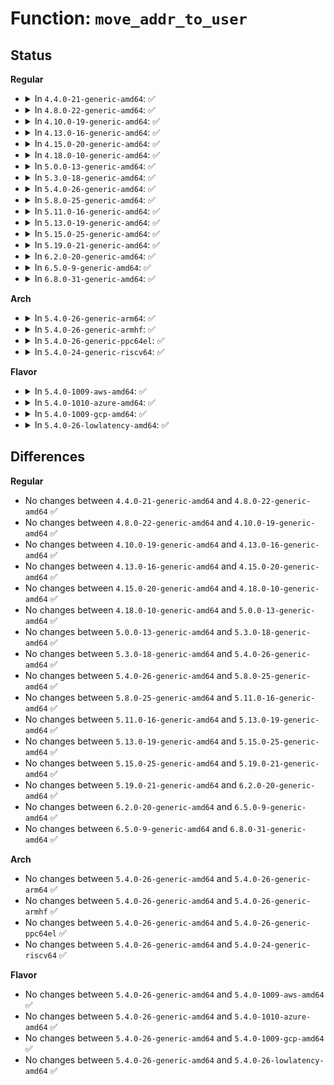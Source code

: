 # Function: <code>move_addr_to_user</code>

## Status
<b>Regular</b>
<ul>
<li>
<details>
<summary>In <code>4.4.0-21-generic-amd64</code>: ✅</summary>

```c
int move_addr_to_user(struct __kernel_sockaddr_storage * kaddr, int klen, void * uaddr, int * ulen)
```

```json
{
  "name": "move_addr_to_user",
  "collision_type": "Unique Static",
  "inline_type": "No",
  "funcs": [
    {
      "addr": 18446744071586171808,
      "name": "move_addr_to_user",
      "external": false,
      "loc": "net/socket.c:216",
      "file": "net/socket.c",
      "inline": "seen, unknown",
      "caller_inline": [],
      "caller_func": [
        "net/socket.c:SYSC_accept4",
        "net/socket.c:SYSC_getsockname",
        "net/socket.c:SYSC_getpeername",
        "net/socket.c:SYSC_recvfrom",
        "net/socket.c:___sys_recvmsg"
      ]
    }
  ],
  "symbols": [
    {
      "addr": 18446744071586171808,
      "name": "move_addr_to_user",
      "section": ".text",
      "bind": "STB_LOCAL",
      "size": 201
    }
  ]
}
```
</details>
</li>
<li>
<details>
<summary>In <code>4.8.0-22-generic-amd64</code>: ✅</summary>

```c
int move_addr_to_user(struct __kernel_sockaddr_storage * kaddr, int klen, void * uaddr, int * ulen)
```

```json
{
  "name": "move_addr_to_user",
  "collision_type": "Unique Static",
  "inline_type": "No",
  "funcs": [
    {
      "addr": 18446744071586592928,
      "name": "move_addr_to_user",
      "external": false,
      "loc": "net/socket.c:216",
      "file": "net/socket.c",
      "inline": "seen, unknown",
      "caller_inline": [],
      "caller_func": [
        "net/socket.c:___sys_recvmsg",
        "net/socket.c:SYSC_recvfrom",
        "net/socket.c:SYSC_getpeername",
        "net/socket.c:SYSC_getsockname",
        "net/socket.c:SYSC_accept4"
      ]
    }
  ],
  "symbols": [
    {
      "addr": 18446744071586592928,
      "name": "move_addr_to_user",
      "section": ".text",
      "bind": "STB_LOCAL",
      "size": 213
    }
  ]
}
```
</details>
</li>
<li>
<details>
<summary>In <code>4.10.0-19-generic-amd64</code>: ✅</summary>

```c
int move_addr_to_user(struct __kernel_sockaddr_storage * kaddr, int klen, void * uaddr, int * ulen)
```

```json
{
  "name": "move_addr_to_user",
  "collision_type": "Unique Static",
  "inline_type": "No",
  "funcs": [
    {
      "addr": 18446744071586777232,
      "name": "move_addr_to_user",
      "external": false,
      "loc": "net/socket.c:216",
      "file": "net/socket.c",
      "inline": "seen, unknown",
      "caller_inline": [],
      "caller_func": [
        "net/socket.c:___sys_recvmsg",
        "net/socket.c:SYSC_recvfrom",
        "net/socket.c:SYSC_getpeername",
        "net/socket.c:SYSC_getsockname",
        "net/socket.c:SYSC_accept4"
      ]
    }
  ],
  "symbols": [
    {
      "addr": 18446744071586777232,
      "name": "move_addr_to_user",
      "section": ".text",
      "bind": "STB_LOCAL",
      "size": 213
    }
  ]
}
```
</details>
</li>
<li>
<details>
<summary>In <code>4.13.0-16-generic-amd64</code>: ✅</summary>

```c
int move_addr_to_user(struct __kernel_sockaddr_storage * kaddr, int klen, void * uaddr, int * ulen)
```

```json
{
  "name": "move_addr_to_user",
  "collision_type": "Unique Static",
  "inline_type": "No",
  "funcs": [
    {
      "addr": 18446744071586897664,
      "name": "move_addr_to_user",
      "external": false,
      "loc": "net/socket.c:216",
      "file": "net/socket.c",
      "inline": "seen, unknown",
      "caller_inline": [],
      "caller_func": [
        "net/socket.c:___sys_recvmsg",
        "net/socket.c:SYSC_recvfrom",
        "net/socket.c:SYSC_getpeername",
        "net/socket.c:SYSC_getsockname",
        "net/socket.c:SYSC_accept4"
      ]
    }
  ],
  "symbols": [
    {
      "addr": 18446744071586897664,
      "name": "move_addr_to_user",
      "section": ".text",
      "bind": "STB_LOCAL",
      "size": 213
    }
  ]
}
```
</details>
</li>
<li>
<details>
<summary>In <code>4.15.0-20-generic-amd64</code>: ✅</summary>

```c
int move_addr_to_user(struct __kernel_sockaddr_storage * kaddr, int klen, void * uaddr, int * ulen)
```

```json
{
  "name": "move_addr_to_user",
  "collision_type": "Unique Static",
  "inline_type": "No",
  "funcs": [
    {
      "addr": 18446744071587389280,
      "name": "move_addr_to_user",
      "external": false,
      "loc": "net/socket.c:216",
      "file": "net/socket.c",
      "inline": "seen, unknown",
      "caller_inline": [],
      "caller_func": [
        "net/socket.c:___sys_recvmsg",
        "net/socket.c:SYSC_recvfrom",
        "net/socket.c:SYSC_getpeername",
        "net/socket.c:SYSC_getsockname",
        "net/socket.c:SYSC_accept4"
      ]
    }
  ],
  "symbols": [
    {
      "addr": 18446744071587389280,
      "name": "move_addr_to_user",
      "section": ".text",
      "bind": "STB_LOCAL",
      "size": 213
    }
  ]
}
```
</details>
</li>
<li>
<details>
<summary>In <code>4.18.0-10-generic-amd64</code>: ✅</summary>

```c
int move_addr_to_user(struct __kernel_sockaddr_storage * kaddr, int klen, void * uaddr, int * ulen)
```

```json
{
  "name": "move_addr_to_user",
  "collision_type": "Unique Static",
  "inline_type": "No",
  "funcs": [
    {
      "addr": 18446744071587690560,
      "name": "move_addr_to_user",
      "external": false,
      "loc": "net/socket.c:210",
      "file": "net/socket.c",
      "inline": "seen, unknown",
      "caller_inline": [],
      "caller_func": [
        "net/socket.c:___sys_recvmsg",
        "net/socket.c:__sys_recvfrom",
        "net/socket.c:__sys_getpeername",
        "net/socket.c:__sys_getsockname",
        "net/socket.c:__sys_accept4"
      ]
    }
  ],
  "symbols": [
    {
      "addr": 18446744071587690560,
      "name": "move_addr_to_user",
      "section": ".text",
      "bind": "STB_LOCAL",
      "size": 213
    }
  ]
}
```
</details>
</li>
<li>
<details>
<summary>In <code>5.0.0-13-generic-amd64</code>: ✅</summary>

```c
int move_addr_to_user(struct __kernel_sockaddr_storage * kaddr, int klen, void * uaddr, int * ulen)
```

```json
{
  "name": "move_addr_to_user",
  "collision_type": "Unique Static",
  "inline_type": "No",
  "funcs": [
    {
      "addr": 18446744071587824624,
      "name": "move_addr_to_user",
      "external": false,
      "loc": "net/socket.c:210",
      "file": "net/socket.c",
      "inline": "seen, unknown",
      "caller_inline": [],
      "caller_func": [
        "net/socket.c:___sys_recvmsg",
        "net/socket.c:__sys_recvfrom",
        "net/socket.c:__sys_getpeername",
        "net/socket.c:__sys_getsockname",
        "net/socket.c:__sys_accept4"
      ]
    }
  ],
  "symbols": [
    {
      "addr": 18446744071587824624,
      "name": "move_addr_to_user",
      "section": ".text",
      "bind": "STB_LOCAL",
      "size": 268
    }
  ]
}
```
</details>
</li>
<li>
<details>
<summary>In <code>5.3.0-18-generic-amd64</code>: ✅</summary>

```c
int move_addr_to_user(struct __kernel_sockaddr_storage * kaddr, int klen, void * uaddr, int * ulen)
```

```json
{
  "name": "move_addr_to_user",
  "collision_type": "Unique Static",
  "inline_type": "No",
  "funcs": [
    {
      "addr": 18446744071588127360,
      "name": "move_addr_to_user",
      "external": false,
      "loc": "net/socket.c:206",
      "file": "net/socket.c",
      "inline": "seen, unknown",
      "caller_inline": [],
      "caller_func": [
        "net/socket.c:___sys_recvmsg",
        "net/socket.c:__sys_recvfrom",
        "net/socket.c:__sys_getpeername",
        "net/socket.c:__sys_getsockname",
        "net/socket.c:__sys_accept4"
      ]
    }
  ],
  "symbols": [
    {
      "addr": 18446744071588127360,
      "name": "move_addr_to_user",
      "section": ".text",
      "bind": "STB_LOCAL",
      "size": 251
    }
  ]
}
```
</details>
</li>
<li>
<details>
<summary>In <code>5.4.0-26-generic-amd64</code>: ✅</summary>

```c
int move_addr_to_user(struct __kernel_sockaddr_storage * kaddr, int klen, void * uaddr, int * ulen)
```

```json
{
  "name": "move_addr_to_user",
  "collision_type": "Unique Static",
  "inline_type": "No",
  "funcs": [
    {
      "addr": 18446744071588332128,
      "name": "move_addr_to_user",
      "external": false,
      "loc": "net/socket.c:206",
      "file": "net/socket.c",
      "inline": "seen, unknown",
      "caller_inline": [],
      "caller_func": [
        "net/socket.c:____sys_recvmsg",
        "net/socket.c:__sys_recvfrom",
        "net/socket.c:__sys_getpeername",
        "net/socket.c:__sys_getsockname",
        "net/socket.c:__sys_accept4"
      ]
    }
  ],
  "symbols": [
    {
      "addr": 18446744071588332128,
      "name": "move_addr_to_user",
      "section": ".text",
      "bind": "STB_LOCAL",
      "size": 251
    }
  ]
}
```
</details>
</li>
<li>
<details>
<summary>In <code>5.8.0-25-generic-amd64</code>: ✅</summary>

```c
int move_addr_to_user(struct __kernel_sockaddr_storage * kaddr, int klen, void * uaddr, int * ulen)
```

```json
{
  "name": "move_addr_to_user",
  "collision_type": "Unique Static",
  "inline_type": "No",
  "funcs": [
    {
      "addr": 18446744071589192896,
      "name": "move_addr_to_user",
      "external": false,
      "loc": "net/socket.c:220",
      "file": "net/socket.c",
      "inline": "seen, unknown",
      "caller_inline": [],
      "caller_func": [
        "net/socket.c:____sys_recvmsg",
        "net/socket.c:__sys_recvfrom",
        "net/socket.c:__sys_getpeername",
        "net/socket.c:__sys_getsockname",
        "net/socket.c:__sys_accept4_file"
      ]
    }
  ],
  "symbols": [
    {
      "addr": 18446744071589192896,
      "name": "move_addr_to_user",
      "section": ".text",
      "bind": "STB_LOCAL",
      "size": 248
    }
  ]
}
```
</details>
</li>
<li>
<details>
<summary>In <code>5.11.0-16-generic-amd64</code>: ✅</summary>

```c
int move_addr_to_user(struct __kernel_sockaddr_storage * kaddr, int klen, void * uaddr, int * ulen)
```

```json
{
  "name": "move_addr_to_user",
  "collision_type": "Unique Static",
  "inline_type": "No",
  "funcs": [
    {
      "addr": 18446744071589191456,
      "name": "move_addr_to_user",
      "external": false,
      "loc": "net/socket.c:220",
      "file": "net/socket.c",
      "inline": "seen, unknown",
      "caller_inline": [],
      "caller_func": [
        "net/socket.c:____sys_recvmsg",
        "net/socket.c:__sys_recvfrom",
        "net/socket.c:__sys_getpeername",
        "net/socket.c:__sys_getsockname",
        "net/socket.c:__sys_accept4_file"
      ]
    }
  ],
  "symbols": [
    {
      "addr": 18446744071589191456,
      "name": "move_addr_to_user",
      "section": ".text",
      "bind": "STB_LOCAL",
      "size": 214
    }
  ]
}
```
</details>
</li>
<li>
<details>
<summary>In <code>5.13.0-19-generic-amd64</code>: ✅</summary>

```c
int move_addr_to_user(struct __kernel_sockaddr_storage * kaddr, int klen, void * uaddr, int * ulen)
```

```json
{
  "name": "move_addr_to_user",
  "collision_type": "Unique Static",
  "inline_type": "No",
  "funcs": [
    {
      "addr": 18446744071589084976,
      "name": "move_addr_to_user",
      "external": false,
      "loc": "net/socket.c:220",
      "file": "net/socket.c",
      "inline": "seen, unknown",
      "caller_inline": [],
      "caller_func": [
        "net/socket.c:____sys_recvmsg",
        "net/socket.c:__sys_recvfrom",
        "net/socket.c:__sys_getpeername",
        "net/socket.c:__sys_getsockname",
        "net/socket.c:__sys_accept4_file"
      ]
    }
  ],
  "symbols": [
    {
      "addr": 18446744071589084976,
      "name": "move_addr_to_user",
      "section": ".text",
      "bind": "STB_LOCAL",
      "size": 214
    }
  ]
}
```
</details>
</li>
<li>
<details>
<summary>In <code>5.15.0-25-generic-amd64</code>: ✅</summary>

```c
int move_addr_to_user(struct __kernel_sockaddr_storage * kaddr, int klen, void * uaddr, int * ulen)
```

```json
{
  "name": "move_addr_to_user",
  "collision_type": "Unique Static",
  "inline_type": "No",
  "funcs": [
    {
      "addr": 18446744071589803328,
      "name": "move_addr_to_user",
      "external": false,
      "loc": "net/socket.c:270",
      "file": "net/socket.c",
      "inline": "seen, unknown",
      "caller_inline": [],
      "caller_func": [
        "net/socket.c:____sys_recvmsg",
        "net/socket.c:__sys_recvfrom",
        "net/socket.c:__sys_getpeername",
        "net/socket.c:__sys_getsockname",
        "net/socket.c:do_accept"
      ]
    }
  ],
  "symbols": [
    {
      "addr": 18446744071589803328,
      "name": "move_addr_to_user",
      "section": ".text",
      "bind": "STB_LOCAL",
      "size": 214
    }
  ]
}
```
</details>
</li>
<li>
<details>
<summary>In <code>5.19.0-21-generic-amd64</code>: ✅</summary>

```c
int move_addr_to_user(struct __kernel_sockaddr_storage * kaddr, int klen, void * uaddr, int * ulen)
```

```json
{
  "name": "move_addr_to_user",
  "collision_type": "Unique Static",
  "inline_type": "No",
  "funcs": [
    {
      "addr": 18446744071591321792,
      "name": "move_addr_to_user",
      "external": false,
      "loc": "net/socket.c:271",
      "file": "net/socket.c",
      "inline": "seen, unknown",
      "caller_inline": [],
      "caller_func": [
        "net/socket.c:____sys_recvmsg",
        "net/socket.c:__sys_recvfrom",
        "net/socket.c:__sys_getpeername",
        "net/socket.c:__sys_getsockname",
        "net/socket.c:do_accept"
      ]
    }
  ],
  "symbols": [
    {
      "addr": 18446744071591321792,
      "name": "move_addr_to_user",
      "section": ".text",
      "bind": "STB_LOCAL",
      "size": 211
    }
  ]
}
```
</details>
</li>
<li>
<details>
<summary>In <code>6.2.0-20-generic-amd64</code>: ✅</summary>

```c
int move_addr_to_user(struct __kernel_sockaddr_storage * kaddr, int klen, void * uaddr, int * ulen)
```

```json
{
  "name": "move_addr_to_user",
  "collision_type": "Unique Static",
  "inline_type": "No",
  "funcs": [
    {
      "addr": 18446744071593075488,
      "name": "move_addr_to_user",
      "external": false,
      "loc": "net/socket.c:271",
      "file": "net/socket.c",
      "inline": "seen, unknown",
      "caller_inline": [],
      "caller_func": [
        "net/socket.c:____sys_recvmsg",
        "net/socket.c:__sys_recvfrom",
        "net/socket.c:__sys_getpeername",
        "net/socket.c:__sys_getsockname",
        "net/socket.c:do_accept"
      ]
    }
  ],
  "symbols": [
    {
      "addr": 18446744071593075488,
      "name": "move_addr_to_user",
      "section": ".text",
      "bind": "STB_LOCAL",
      "size": 211
    }
  ]
}
```
</details>
</li>
<li>
<details>
<summary>In <code>6.5.0-9-generic-amd64</code>: ✅</summary>

```c
int move_addr_to_user(struct __kernel_sockaddr_storage * kaddr, int klen, void * uaddr, int * ulen)
```

```json
{
  "name": "move_addr_to_user",
  "collision_type": "Unique Static",
  "inline_type": "No",
  "funcs": [
    {
      "addr": 18446744071593527008,
      "name": "move_addr_to_user",
      "external": false,
      "loc": "net/socket.c:273",
      "file": "net/socket.c",
      "inline": "seen, unknown",
      "caller_inline": [],
      "caller_func": [
        "net/socket.c:____sys_recvmsg",
        "net/socket.c:__sys_recvfrom",
        "net/socket.c:__sys_getpeername",
        "net/socket.c:__sys_getsockname",
        "net/socket.c:do_accept"
      ]
    }
  ],
  "symbols": [
    {
      "addr": 18446744071593527008,
      "name": "move_addr_to_user",
      "section": ".text",
      "bind": "STB_LOCAL",
      "size": 211
    }
  ]
}
```
</details>
</li>
<li>
<details>
<summary>In <code>6.8.0-31-generic-amd64</code>: ✅</summary>

```c
int move_addr_to_user(struct __kernel_sockaddr_storage * kaddr, int klen, void * uaddr, int * ulen)
```

```json
{
  "name": "move_addr_to_user",
  "collision_type": "Unique Static",
  "inline_type": "No",
  "funcs": [
    {
      "addr": 18446744071594298432,
      "name": "move_addr_to_user",
      "external": false,
      "loc": "net/socket.c:275",
      "file": "net/socket.c",
      "inline": "seen, unknown",
      "caller_inline": [],
      "caller_func": [
        "net/socket.c:____sys_recvmsg",
        "net/socket.c:__sys_recvfrom",
        "net/socket.c:__sys_getpeername",
        "net/socket.c:__sys_getsockname",
        "net/socket.c:do_accept"
      ]
    }
  ],
  "symbols": [
    {
      "addr": 18446744071594298432,
      "name": "move_addr_to_user",
      "section": ".text",
      "bind": "STB_LOCAL",
      "size": 211
    }
  ]
}
```
</details>
</li>
</ul>
<b>Arch</b>
<ul>
<li>
<details>
<summary>In <code>5.4.0-26-generic-arm64</code>: ✅</summary>

```c
int move_addr_to_user(struct __kernel_sockaddr_storage * kaddr, int klen, void * uaddr, int * ulen)
```

```json
{
  "name": "move_addr_to_user",
  "collision_type": "Unique Static",
  "inline_type": "No",
  "funcs": [
    {
      "addr": 18446603336501838976,
      "name": "move_addr_to_user",
      "external": false,
      "loc": "net/socket.c:206",
      "file": "net/socket.c",
      "inline": "seen, unknown",
      "caller_inline": [],
      "caller_func": [
        "net/socket.c:____sys_recvmsg",
        "net/socket.c:__sys_recvfrom",
        "net/socket.c:__sys_getpeername",
        "net/socket.c:__sys_getsockname",
        "net/socket.c:__sys_accept4"
      ]
    }
  ],
  "symbols": [
    {
      "addr": 18446603336501838976,
      "name": "move_addr_to_user",
      "section": ".text",
      "bind": "STB_LOCAL",
      "size": 744
    }
  ]
}
```
</details>
</li>
<li>
<details>
<summary>In <code>5.4.0-26-generic-armhf</code>: ✅</summary>

```c
int move_addr_to_user(struct __kernel_sockaddr_storage * kaddr, int klen, void * uaddr, int * ulen)
```

```json
{
  "name": "move_addr_to_user",
  "collision_type": "Unique Static",
  "inline_type": "No",
  "funcs": [
    {
      "addr": 3234613808,
      "name": "move_addr_to_user",
      "external": false,
      "loc": "net/socket.c:206",
      "file": "net/socket.c",
      "inline": "seen, unknown",
      "caller_inline": [],
      "caller_func": [
        "net/socket.c:____sys_recvmsg",
        "net/socket.c:__sys_recvfrom",
        "net/socket.c:__sys_getpeername",
        "net/socket.c:__sys_getsockname",
        "net/socket.c:__sys_accept4"
      ]
    }
  ],
  "symbols": [
    {
      "addr": 3234613808,
      "name": "move_addr_to_user",
      "section": ".text",
      "bind": "STB_LOCAL",
      "size": 404
    }
  ]
}
```
</details>
</li>
<li>
<details>
<summary>In <code>5.4.0-26-generic-ppc64el</code>: ✅</summary>

```c
int move_addr_to_user(struct __kernel_sockaddr_storage * kaddr, int klen, void * uaddr, int * ulen)
```

```json
{
  "name": "move_addr_to_user",
  "collision_type": "Unique Static",
  "inline_type": "No",
  "funcs": [
    {
      "addr": 13835058055295237536,
      "name": "move_addr_to_user",
      "external": false,
      "loc": "net/socket.c:206",
      "file": "net/socket.c",
      "inline": "seen, unknown",
      "caller_inline": [],
      "caller_func": [
        "net/socket.c:____sys_recvmsg",
        "net/socket.c:__sys_recvfrom",
        "net/socket.c:__sys_getpeername",
        "net/socket.c:__sys_getsockname",
        "net/socket.c:__sys_accept4"
      ]
    }
  ],
  "symbols": [
    {
      "addr": 13835058055295237536,
      "name": "move_addr_to_user",
      "section": ".text",
      "bind": "STB_LOCAL",
      "size": 580
    }
  ]
}
```
</details>
</li>
<li>
<details>
<summary>In <code>5.4.0-24-generic-riscv64</code>: ✅</summary>

```c
int move_addr_to_user(struct __kernel_sockaddr_storage * kaddr, int klen, void * uaddr, int * ulen)
```

```json
{
  "name": "move_addr_to_user",
  "collision_type": "Unique Static",
  "inline_type": "No",
  "funcs": [
    {
      "addr": 18446743936278172604,
      "name": "move_addr_to_user",
      "external": false,
      "loc": "net/socket.c:206",
      "file": "net/socket.c",
      "inline": "seen, unknown",
      "caller_inline": [],
      "caller_func": [
        "net/socket.c:____sys_recvmsg",
        "net/socket.c:__sys_recvfrom",
        "net/socket.c:__sys_getpeername",
        "net/socket.c:__sys_getsockname",
        "net/socket.c:__sys_accept4"
      ]
    }
  ],
  "symbols": [
    {
      "addr": 18446743936278172604,
      "name": "move_addr_to_user",
      "section": ".text",
      "bind": "STB_LOCAL",
      "size": 220
    }
  ]
}
```
</details>
</li>
</ul>
<b>Flavor</b>
<ul>
<li>
<details>
<summary>In <code>5.4.0-1009-aws-amd64</code>: ✅</summary>

```c
int move_addr_to_user(struct __kernel_sockaddr_storage * kaddr, int klen, void * uaddr, int * ulen)
```

```json
{
  "name": "move_addr_to_user",
  "collision_type": "Unique Static",
  "inline_type": "No",
  "funcs": [
    {
      "addr": 18446744071587938912,
      "name": "move_addr_to_user",
      "external": false,
      "loc": "net/socket.c:206",
      "file": "net/socket.c",
      "inline": "seen, unknown",
      "caller_inline": [],
      "caller_func": [
        "net/socket.c:____sys_recvmsg",
        "net/socket.c:__sys_recvfrom",
        "net/socket.c:__sys_getpeername",
        "net/socket.c:__sys_getsockname",
        "net/socket.c:__sys_accept4"
      ]
    }
  ],
  "symbols": [
    {
      "addr": 18446744071587938912,
      "name": "move_addr_to_user",
      "section": ".text",
      "bind": "STB_LOCAL",
      "size": 251
    }
  ]
}
```
</details>
</li>
<li>
<details>
<summary>In <code>5.4.0-1010-azure-amd64</code>: ✅</summary>

```c
int move_addr_to_user(struct __kernel_sockaddr_storage * kaddr, int klen, void * uaddr, int * ulen)
```

```json
{
  "name": "move_addr_to_user",
  "collision_type": "Unique Static",
  "inline_type": "No",
  "funcs": [
    {
      "addr": 18446744071587652016,
      "name": "move_addr_to_user",
      "external": false,
      "loc": "net/socket.c:206",
      "file": "net/socket.c",
      "inline": "seen, unknown",
      "caller_inline": [],
      "caller_func": [
        "net/socket.c:____sys_recvmsg",
        "net/socket.c:__sys_recvfrom",
        "net/socket.c:__sys_getpeername",
        "net/socket.c:__sys_getsockname",
        "net/socket.c:__sys_accept4"
      ]
    }
  ],
  "symbols": [
    {
      "addr": 18446744071587652016,
      "name": "move_addr_to_user",
      "section": ".text",
      "bind": "STB_LOCAL",
      "size": 251
    }
  ]
}
```
</details>
</li>
<li>
<details>
<summary>In <code>5.4.0-1009-gcp-amd64</code>: ✅</summary>

```c
int move_addr_to_user(struct __kernel_sockaddr_storage * kaddr, int klen, void * uaddr, int * ulen)
```

```json
{
  "name": "move_addr_to_user",
  "collision_type": "Unique Static",
  "inline_type": "No",
  "funcs": [
    {
      "addr": 18446744071588270688,
      "name": "move_addr_to_user",
      "external": false,
      "loc": "net/socket.c:206",
      "file": "net/socket.c",
      "inline": "seen, unknown",
      "caller_inline": [],
      "caller_func": [
        "net/socket.c:____sys_recvmsg",
        "net/socket.c:__sys_recvfrom",
        "net/socket.c:__sys_getpeername",
        "net/socket.c:__sys_getsockname",
        "net/socket.c:__sys_accept4"
      ]
    }
  ],
  "symbols": [
    {
      "addr": 18446744071588270688,
      "name": "move_addr_to_user",
      "section": ".text",
      "bind": "STB_LOCAL",
      "size": 251
    }
  ]
}
```
</details>
</li>
<li>
<details>
<summary>In <code>5.4.0-26-lowlatency-amd64</code>: ✅</summary>

```c
int move_addr_to_user(struct __kernel_sockaddr_storage * kaddr, int klen, void * uaddr, int * ulen)
```

```json
{
  "name": "move_addr_to_user",
  "collision_type": "Unique Static",
  "inline_type": "No",
  "funcs": [
    {
      "addr": 18446744071588405968,
      "name": "move_addr_to_user",
      "external": false,
      "loc": "net/socket.c:206",
      "file": "net/socket.c",
      "inline": "seen, unknown",
      "caller_inline": [],
      "caller_func": [
        "net/socket.c:____sys_recvmsg",
        "net/socket.c:__sys_recvfrom",
        "net/socket.c:__sys_getpeername",
        "net/socket.c:__sys_getsockname",
        "net/socket.c:__sys_accept4"
      ]
    }
  ],
  "symbols": [
    {
      "addr": 18446744071588405968,
      "name": "move_addr_to_user",
      "section": ".text",
      "bind": "STB_LOCAL",
      "size": 251
    }
  ]
}
```
</details>
</li>
</ul>

## Differences
<b>Regular</b>
<ul>
<li>
No changes between <code>4.4.0-21-generic-amd64</code> and <code>4.8.0-22-generic-amd64</code> ✅
</li>
<li>
No changes between <code>4.8.0-22-generic-amd64</code> and <code>4.10.0-19-generic-amd64</code> ✅
</li>
<li>
No changes between <code>4.10.0-19-generic-amd64</code> and <code>4.13.0-16-generic-amd64</code> ✅
</li>
<li>
No changes between <code>4.13.0-16-generic-amd64</code> and <code>4.15.0-20-generic-amd64</code> ✅
</li>
<li>
No changes between <code>4.15.0-20-generic-amd64</code> and <code>4.18.0-10-generic-amd64</code> ✅
</li>
<li>
No changes between <code>4.18.0-10-generic-amd64</code> and <code>5.0.0-13-generic-amd64</code> ✅
</li>
<li>
No changes between <code>5.0.0-13-generic-amd64</code> and <code>5.3.0-18-generic-amd64</code> ✅
</li>
<li>
No changes between <code>5.3.0-18-generic-amd64</code> and <code>5.4.0-26-generic-amd64</code> ✅
</li>
<li>
No changes between <code>5.4.0-26-generic-amd64</code> and <code>5.8.0-25-generic-amd64</code> ✅
</li>
<li>
No changes between <code>5.8.0-25-generic-amd64</code> and <code>5.11.0-16-generic-amd64</code> ✅
</li>
<li>
No changes between <code>5.11.0-16-generic-amd64</code> and <code>5.13.0-19-generic-amd64</code> ✅
</li>
<li>
No changes between <code>5.13.0-19-generic-amd64</code> and <code>5.15.0-25-generic-amd64</code> ✅
</li>
<li>
No changes between <code>5.15.0-25-generic-amd64</code> and <code>5.19.0-21-generic-amd64</code> ✅
</li>
<li>
No changes between <code>5.19.0-21-generic-amd64</code> and <code>6.2.0-20-generic-amd64</code> ✅
</li>
<li>
No changes between <code>6.2.0-20-generic-amd64</code> and <code>6.5.0-9-generic-amd64</code> ✅
</li>
<li>
No changes between <code>6.5.0-9-generic-amd64</code> and <code>6.8.0-31-generic-amd64</code> ✅
</li>
</ul>
<b>Arch</b>
<ul>
<li>
No changes between <code>5.4.0-26-generic-amd64</code> and <code>5.4.0-26-generic-arm64</code> ✅
</li>
<li>
No changes between <code>5.4.0-26-generic-amd64</code> and <code>5.4.0-26-generic-armhf</code> ✅
</li>
<li>
No changes between <code>5.4.0-26-generic-amd64</code> and <code>5.4.0-26-generic-ppc64el</code> ✅
</li>
<li>
No changes between <code>5.4.0-26-generic-amd64</code> and <code>5.4.0-24-generic-riscv64</code> ✅
</li>
</ul>
<b>Flavor</b>
<ul>
<li>
No changes between <code>5.4.0-26-generic-amd64</code> and <code>5.4.0-1009-aws-amd64</code> ✅
</li>
<li>
No changes between <code>5.4.0-26-generic-amd64</code> and <code>5.4.0-1010-azure-amd64</code> ✅
</li>
<li>
No changes between <code>5.4.0-26-generic-amd64</code> and <code>5.4.0-1009-gcp-amd64</code> ✅
</li>
<li>
No changes between <code>5.4.0-26-generic-amd64</code> and <code>5.4.0-26-lowlatency-amd64</code> ✅
</li>
</ul>

